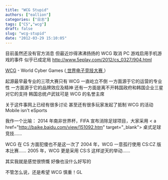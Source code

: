 ```yaml
---
title: "WCG Stupid"
authors: ["eallion"]
categories: ["日志"]
tags: ["CS","wcg"]
draft: false
slug: "wcg-stupid"
date: "2012-03-29 15:10:05"
---
```


目前虽然还没有官方消息
但最近炒得沸沸扬扬的 WCG 取消 PC 游戏启用手机游戏的事件
似乎已成定局
<a href="<<<http://www.5eplay.com/2012/cs_0327/904.html>>>" target="_blank">http://www.5eplay.com/2012/cs_0327/904.html</a>

<a href="http://www.wcg.com" target="_blank">WCG</a> - World Cyber Games (<a href="http://baike.baidu.com/view/5608.htm" target="_blank"> 世界电子竞技大赛 </a>）

起源最早最专业的三项大赛只有 WCG 一直屹立不倒
一方面源于它的运营的专业性
一方面源于它的品牌效应及精神
还有一方面是离不开韩国政府和韩国企业三星对它的支持
韩国总统卢武铉可是 WCG 的名誉主席

关于这件事网上已经有很多讨论
甚至还有很多玩家发起了抵制 WCG 的活动
Mobile isn't eSports

我作一个比喻：
2014 年南非世界杯，FIFA 宣布消除足球项目，大家采用 < a href="http://baike.baidu.com/view/151092.htm" target="_blank"> 桌式足球 </a > 竞技……

WCG 在 CS 方面犯傻也不是这一次了
2004 年，WCG 一意孤行使用 CS:CZ 版本比赛……
2005 年，WCG 更是采用 CS:S 这样逆天的举动……

其实我就是感觉很愤慨
好像也没什么好写的

不管怎么说，还是希望 WCG 慎重！GL
